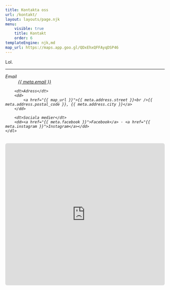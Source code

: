 ```yaml
---
title: Kontakta oss
url: /kontakt/
layout: layouts/page.njk
menu:
    visible: true
    title: Kontakt
    order: 6
templateEngine: njk,md
map_url: https://maps.app.goo.gl/QDxEhxQFFAyqDSP46
---
```


Lol.

---

<address>
    <dl>
        <dt>Email</dt>
        <dd><a href="mailto:{{ meta.email }}">{{ meta.email }}</a></dd>

        <dt>Adress</dt>
        <dd>
            <a href="{{ map_url }}">{{ meta.address.street }}<br />{{ meta.address.postal_code }}, {{ meta.address.city }}</a>
        </dd>

        <dt>Sociala medier</dt>
        <dd><a href="{{ meta.facebook }}">Facebook</a> · <a href="{{ meta.instagram }}">Instagram</a></dd>
    </dl>
</address>

<iframe src="https://www.google.com/maps/embed?pb=!1m18!1m12!1m3!1d209834.75923410355!2d16.7280631404652!3d60.320009116265865!2m3!1f0!2f0!3f0!3m2!1i1024!2i768!4f13.1!3m3!1m2!1s0x4660a7042ad86d89%3A0x745790b85971a7bc!2sK%C3%B6lnav%C3%A4gen%2027%2C%20811%2097%20Gysinge!5e0!3m2!1sen!2sse!4v1713292335632!5m2!1sen!2sse" width="100%" height="450" style="border:0;border-radius:6px;overflow:hidden;margin-top:1rlh" allowfullscreen="" loading="lazy" referrerpolicy="no-referrer-when-downgrade"></iframe>
